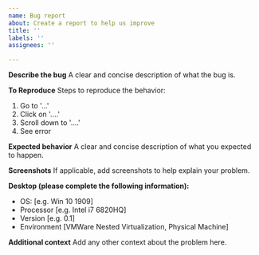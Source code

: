 ```yaml
---
name: Bug report
about: Create a report to help us improve
title: ''
labels: ''
assignees: ''

---
```


**Describe the bug**
A clear and concise description of what the bug is.

**To Reproduce**
Steps to reproduce the behavior:
1. Go to '...'
2. Click on '....'
3. Scroll down to '....'
4. See error

**Expected behavior**
A clear and concise description of what you expected to happen.

**Screenshots**
If applicable, add screenshots to help explain your problem.

**Desktop (please complete the following information):**
 - OS: [e.g. Win 10 1909]
 - Processor [e.g. Intel i7 6820HQ]
 - Version [e.g. 0.1]
 - Environment [VMWare Nested Virtualization, Physical Machine]

**Additional context**
Add any other context about the problem here.
